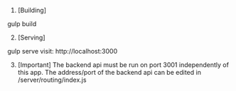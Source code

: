 1. [Building]

gulp build

2. [Serving]

gulp serve
visit: http://localhost:3000

3. [Important]
The backend api must be run on port 3001 independently of this app.
The address/port of the backend api can be edited in /server/routing/index.js
